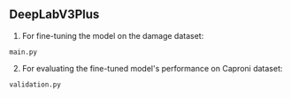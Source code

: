 ## DeepLabV3Plus

1. For fine-tuning the model on the damage dataset:
```
main.py
```
2. For evaluating the fine-tuned model's performance on Caproni dataset:
```
validation.py
```
